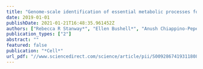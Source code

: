 ```yaml
---
title: "Genome-scale identification of essential metabolic processes for targeting the Plasmodium liver stage"
date: 2019-01-01
publishDate: 2021-01-21T16:48:35.961452Z
authors: ["Rebecca R Stanway*", "Ellen Bushell*", "Anush Chiappino-Pepe*", "Magali Roques*", "admin", "Blandine Franke-Fayard", "Reto Caldelari", "Murielle Golomingi", "Mary Nyonda", "Vikash Pandey", " others"]
publication_types: ["2"]
abstract: ""
featured: false
publication: "*Cell*"
url_pdf: "//www.sciencedirect.com/science/article/pii/S0092867419311808"
---
```


